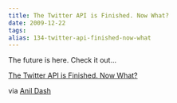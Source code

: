 ```yaml
---
title: The Twitter API is Finished. Now What?
date: 2009-12-22
tags: 
alias: 134-twitter-api-finished-now-what
---
```


The future is here. Check it out...

[The Twitter API is Finished. Now What?](http://feeds.dashes.com/~r/AnilDash/~3/GnI_l2UKFF0/the-twitter-api-is-finished.html)

via [Anil Dash](http://dashes.com/anil/)

